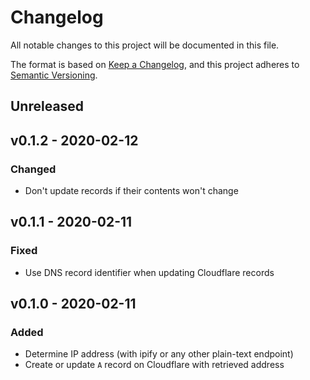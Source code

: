 # Changelog

All notable changes to this project will be documented in this file.

The format is based on [Keep a Changelog][], and this project adheres to
[Semantic Versioning][].

## Unreleased

## v0.1.2 - 2020-02-12

### Changed

- Don't update records if their contents won't change

## v0.1.1 - 2020-02-11

### Fixed

- Use DNS record identifier when updating Cloudflare records

## v0.1.0 - 2020-02-11

### Added

- Determine IP address (with ipify or any other plain-text endpoint)
- Create or update `A` record on Cloudflare with retrieved address

[keep a changelog]: https://keepachangelog.com/en/1.0.0/
[semantic versioning]: https://semver.org/spec/v2.0.0.html
